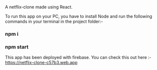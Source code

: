 A netflix-clone made using React.

To run this app on your PC, you have to install Node and run the following commands in your terminal in the project folder:-

### npm i ###

### npm start ###

This app has been deployed with firebase.
You can check this out here :- https://netflix-clone-c57b3.web.app